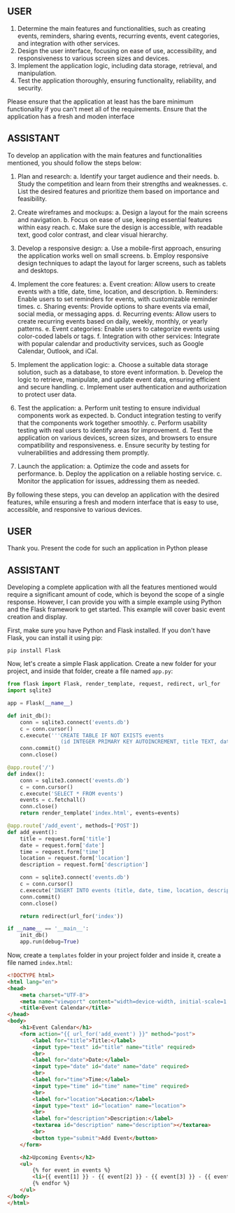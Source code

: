 ## USER
1. Determine the main features and functionalities, such as creating events, reminders, sharing events, recurring events, event categories, and integration with other services.
2. Design the user interface, focusing on ease of use, accessibility, and responsiveness to various screen sizes and devices.
3. Implement the application logic, including data storage, retrieval, and manipulation.
4. Test the application thoroughly, ensuring functionality, reliability, and security.

Please ensure that the application at least has the bare minimum functionality if you can't meet all of the requirements. Ensure that the application has a fresh and moden interface

## ASSISTANT
To develop an application with the main features and functionalities mentioned, you should follow the steps below:

1. Plan and research:
   a. Identify your target audience and their needs.
   b. Study the competition and learn from their strengths and weaknesses.
   c. List the desired features and prioritize them based on importance and feasibility.

2. Create wireframes and mockups:
   a. Design a layout for the main screens and navigation.
   b. Focus on ease of use, keeping essential features within easy reach.
   c. Make sure the design is accessible, with readable text, good color contrast, and clear visual hierarchy.

3. Develop a responsive design:
   a. Use a mobile-first approach, ensuring the application works well on small screens.
   b. Employ responsive design techniques to adapt the layout for larger screens, such as tablets and desktops.

4. Implement the core features:
   a. Event creation: Allow users to create events with a title, date, time, location, and description.
   b. Reminders: Enable users to set reminders for events, with customizable reminder times.
   c. Sharing events: Provide options to share events via email, social media, or messaging apps.
   d. Recurring events: Allow users to create recurring events based on daily, weekly, monthly, or yearly patterns.
   e. Event categories: Enable users to categorize events using color-coded labels or tags.
   f. Integration with other services: Integrate with popular calendar and productivity services, such as Google Calendar, Outlook, and iCal.

5. Implement the application logic:
   a. Choose a suitable data storage solution, such as a database, to store event information.
   b. Develop the logic to retrieve, manipulate, and update event data, ensuring efficient and secure handling.
   c. Implement user authentication and authorization to protect user data.

6. Test the application:
   a. Perform unit testing to ensure individual components work as expected.
   b. Conduct integration testing to verify that the components work together smoothly.
   c. Perform usability testing with real users to identify areas for improvement.
   d. Test the application on various devices, screen sizes, and browsers to ensure compatibility and responsiveness.
   e. Ensure security by testing for vulnerabilities and addressing them promptly.

7. Launch the application:
   a. Optimize the code and assets for performance.
   b. Deploy the application on a reliable hosting service.
   c. Monitor the application for issues, addressing them as needed.

By following these steps, you can develop an application with the desired features, while ensuring a fresh and modern interface that is easy to use, accessible, and responsive to various devices.

## USER
Thank you. Present the code for such an application in Python please

## ASSISTANT
Developing a complete application with all the features mentioned would require a significant amount of code, which is beyond the scope of a single response. However, I can provide you with a simple example using Python and the Flask framework to get started. This example will cover basic event creation and display.

First, make sure you have Python and Flask installed. If you don't have Flask, you can install it using pip:

```
pip install Flask
```

Now, let's create a simple Flask application. Create a new folder for your project, and inside that folder, create a file named `app.py`:

```python
from flask import Flask, render_template, request, redirect, url_for
import sqlite3

app = Flask(__name__)

def init_db():
    conn = sqlite3.connect('events.db')
    c = conn.cursor()
    c.execute('''CREATE TABLE IF NOT EXISTS events
                 (id INTEGER PRIMARY KEY AUTOINCREMENT, title TEXT, date TEXT, time TEXT, location TEXT, description TEXT)''')
    conn.commit()
    conn.close()

@app.route('/')
def index():
    conn = sqlite3.connect('events.db')
    c = conn.cursor()
    c.execute('SELECT * FROM events')
    events = c.fetchall()
    conn.close()
    return render_template('index.html', events=events)

@app.route('/add_event', methods=['POST'])
def add_event():
    title = request.form['title']
    date = request.form['date']
    time = request.form['time']
    location = request.form['location']
    description = request.form['description']

    conn = sqlite3.connect('events.db')
    c = conn.cursor()
    c.execute('INSERT INTO events (title, date, time, location, description) VALUES (?, ?, ?, ?, ?)', (title, date, time, location, description))
    conn.commit()
    conn.close()

    return redirect(url_for('index'))

if __name__ == '__main__':
    init_db()
    app.run(debug=True)
```

Now, create a `templates` folder in your project folder and inside it, create a file named `index.html`:

```html
<!DOCTYPE html>
<html lang="en">
<head>
    <meta charset="UTF-8">
    <meta name="viewport" content="width=device-width, initial-scale=1.0">
    <title>Event Calendar</title>
</head>
<body>
    <h1>Event Calendar</h1>
    <form action="{{ url_for('add_event') }}" method="post">
        <label for="title">Title:</label>
        <input type="text" id="title" name="title" required>
        <br>
        <label for="date">Date:</label>
        <input type="date" id="date" name="date" required>
        <br>
        <label for="time">Time:</label>
        <input type="time" id="time" name="time" required>
        <br>
        <label for="location">Location:</label>
        <input type="text" id="location" name="location">
        <br>
        <label for="description">Description:</label>
        <textarea id="description" name="description"></textarea>
        <br>
        <button type="submit">Add Event</button>
    </form>

    <h2>Upcoming Events</h2>
    <ul>
        {% for event in events %}
        <li>{{ event[1] }} - {{ event[2] }} - {{ event[3] }} - {{ event[4] }} - {{ event[5] }}</li>
        {% endfor %}
    </ul>
</body>
</html>
